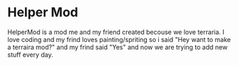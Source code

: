 # Helper Mod
HelperMod is a mod me and my friend created becouse we love terraria. I love coding and my frind loves painting/spriting so i said "Hey want to make a terraira mod?" and my frind said "Yes" and now we are trying to add new stuff every day.
